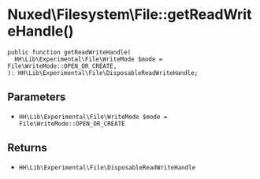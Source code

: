 # Nuxed\\Filesystem\\File::getReadWriteHandle()




``` Hack
public function getReadWriteHandle(
  HH\Lib\Experimental\File\WriteMode $mode = File\WriteMode::OPEN_OR_CREATE,
): HH\Lib\Experimental\File\DisposableReadWriteHandle;
```




## Parameters




+ ` HH\Lib\Experimental\File\WriteMode $mode = File\WriteMode::OPEN_OR_CREATE `




## Returns




* ` HH\Lib\Experimental\File\DisposableReadWriteHandle `